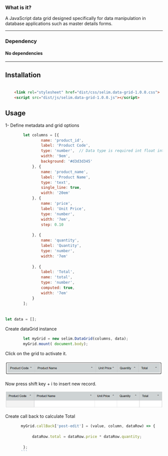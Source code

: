  ### What is it?
 
  A JavaScript data grid designed specifically for data manipulation in database applications such as master details forms.

----
### Dependency
#### No dependencies
------

## Installation

```html

    <link rel="stylesheet" href="dist/css/selim.data-grid-1.0.0.css">
    <script src="dist/js/selim.data-grid-1.0.0.js"></script>

```

## Usage

1- Define metadata and grid options

```javascript
        let columns = [{
                name: 'product_id',     
                label: 'Product Code',  
                type: 'number',  // Data type is required int float integer all are type number
                width: '9em',
                background: '#d3d3d345'
            }, {
                name: 'product_name',
                label: 'Product Name',
                type: 'text',
                single_line: true,
                width: '20em'
            }, {
                name: 'price',
                label: 'Unit Price',
                type: 'number',
                width: '7em',
                step: 0.10

            }, {
                name: 'quantity',
                label: 'Quantity',
                type: 'number',
                width: '7em'

            }, {
                label: 'Total',
                name: 'total',
                type: 'number',
                computed: true,
                width: '7em'
            }
        ];


let data = [];
```


Create dataGrid instance

```javascript
        let myGrid = new selim.DataGrid(columns, data);
        myGrid.mount( document.body);
```
Click on the grid to activate it.

![Grid](https://github.com/YaserFarghaly/Javascript-Data-Grid/blob/main/other/grid-1.png "DataGrid attached to document body")

Now press shift key + i to insert new record.

![alt text](https://github.com/YaserFarghaly/Javascript-Data-Grid/blob/main/other/grid-2.png "Logo Title Text 1")


Create call back to calculate Total

```javascript
       myGrid.callBack['post-edit'] = (value, column, dataRow) => {
       
            dataRow.total = dataRow.price * dataRow.quantity;
            
        };
       ```
